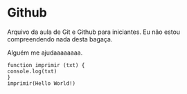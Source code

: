 # Github
Arquivo da aula de Git e Github para iniciantes.
Eu não estou compreendendo nada desta bagaça.

Alguém me ajudaaaaaaaa.

	function imprimir (txt) {
	console.log(txt)
	}
	imprimir(Hello World!)

